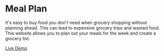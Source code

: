 # Meal Plan
It's easy to buy food you don't need when grocery shopping without planning ahead. This can lead to expensive grocery trips and wasted food. This website allows you to plan out your meals for the week and create a grocery list.

[Live Demo](https://granaj91.github.io/mealplan/)
